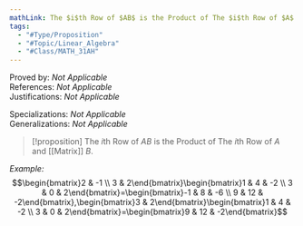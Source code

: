 ```yaml
---
mathLink: The $i$th Row of $AB$ is the Product of The $i$th Row of $A$ and Matrix $B$.
tags:
  - "#Type/Proposition"
  - "#Topic/Linear_Algebra"
  - "#Class/MATH_31AH"
---
```

Proved by: <i>Not Applicable</i>  
References: <i>Not Applicable</i>  
Justifications: <i>Not Applicable</i>  

Specializations: <i>Not Applicable</i>  
Generalizations: <i>Not Applicable</i>  

> [!proposition] The $i$th Row of $AB$ is the Product of The $i$th Row of $A$ and [[Matrix]] $B$.

*Example:*
$$\begin{bmatrix}2 & -1 \\
3 & 2\end{bmatrix}\begin{bmatrix}1 & 4 & -2 \\
3 & 0 & 2\end{bmatrix}=\begin{bmatrix}-1 & 8 & -6 \\
9 & 12 & -2\end{bmatrix},\begin{bmatrix}3 & 2\end{bmatrix}\begin{bmatrix}1 & 4 & -2 \\
3 & 0 & 2\end{bmatrix}=\begin{bmatrix}9 & 12 & -2\end{bmatrix}$$